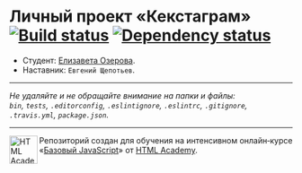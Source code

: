 # Личный проект «Кекстаграм» [![Build status][travis-image]][travis-url] [![Dependency status][dependency-image]][dependency-url]

* Студент: [Елизавета Озерова](https://up.htmlacademy.ru/javascript/6/user/172908).
* Наставник: `Евгений Щепотьев`.

---

_Не удаляйте и не обращайте внимание на папки и файлы:_<br>
_`bin`, `tests`, `.editorconfig`, `.eslintignore`, `.eslintrc`, `.gitignore`, `.travis.yml`, `package.json`._

---

<a href="https://htmlacademy.ru/intensive/javascript"><img align="left" width="50" height="50" title="HTML Academy" src="https://up.htmlacademy.ru/static/img/intensive/javascript/logo-for-github.svg"></a>

Репозиторий создан для обучения на интенсивном онлайн‑курсе «[Базовый JavaScript](https://htmlacademy.ru/intensive/javascript)» от [HTML Academy](https://htmlacademy.ru).

[travis-image]: https://travis-ci.org/htmlacademy-javascript/172908-kekstagram.svg?branch=master
[travis-url]: https://travis-ci.org/htmlacademy-javascript/172908-kekstagram
[dependency-image]: https://david-dm.org/htmlacademy-javascript/172908-kekstagram.svg?style=flat-square
[dependency-url]: https://david-dm.org/htmlacademy-javascript/172908-kekstagram
